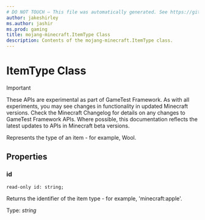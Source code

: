 ```yaml
---
# DO NOT TOUCH — This file was automatically generated. See https://github.com/Mojang/MinecraftScriptingApiDocsGenerator to modify descriptions, examples, etc.
author: jakeshirley
ms.author: jashir
ms.prod: gaming
title: mojang-minecraft.ItemType Class
description: Contents of the mojang-minecraft.ItemType class.
---
```

# ItemType Class
>[!IMPORTANT]
>These APIs are experimental as part of GameTest Framework. As with all experiments, you may see changes in functionality in updated Minecraft versions. Check the Minecraft Changelog for details on any changes to GameTest Framework APIs. Where possible, this documentation reflects the latest updates to APIs in Minecraft beta versions.

Represents the type of an item - for example, Wool.

## Properties
### **id**
`read-only id: string;`

Returns the identifier of the item type - for example, 'minecraft:apple'.

Type: *string*


